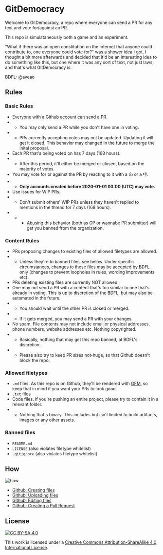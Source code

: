# GitDemocracy

Welcome to GitDemocracy, a repo where everyone can send a PR for any text and vote for/against an PR.

This repo is simulataneously both a game and an experiment.

"What if there was an open constitution on the internet that anyone could contribute to, one everyone could vote for?" was a shower idea I got. I thought a bit more afterwards and decided that it'd be an interesting idea to do something like this, but one where it was any sort of text, not just laws, and that's what GitDemocracy is.

BDFL: @aveao

## Rules

### Basic Rules

- Everyone with a Github account can send a PR.
- - You may only send a PR while you don't have one in voting.
- - PRs currently accepting votes may not be updated. Updating it will get it closed. This behavior may changed in the future to merge the inital proposal.
- Each PR that's being voted on has 7 days (168 hours). 
- - After this period, it'll either be merged or closed, based on the majority of votes.
- You may vote for or against the PR by reacting to it with a :thumbsup: or a :thumbsdown:.
- - **Only accounts created before 2020-01-01 00:00 (UTC) may vote.**
- Use issues for WIP PRs.
- - Don't submit others' WIP PRs unless they haven't replied to mentions in the thread for 7 days (168 hours).
- - - Abusing this behavior (both as OP or wannabe PR submitter) will get you banned from the organization.

### Content Rules

- PRs proposing changes to existing files of allowed filetypes are allowed.
- - Unless they're to banned files, see below. Under specific circumstances, changes to these files may be accepted by BDFL only (changes to prevent loopholes in rules, wording improvements etc).
- PRs deleting existing files are currently NOT allowed.
- One may not send a PR with a content that's too similar to one that's already in voting. This is up to discretion of the BDFL, but may also be automated in the future.
- - You should wait until the other PR is closed or merged.
- - If it gets merged, you may send a PR with your changes.
- No spam. File contents may not include email or physical addresses, phone numbers, website addresses etc. Nothing copyrighted.
- - Basically, nothing that may get this repo banned, at BDFL's discretion.
- - Please also try to keep PR sizes not-huge, so that Github doesn't block the repo.

### Allowed filetypes

- `.md` files. As this repo is on Github, they'll be rendered with [GFM](https://help.github.com/en/github/writing-on-github/basic-writing-and-formatting-syntax), so keep that in mind if you want your PRs to look good.
- `.txt` files
- Code files. If you're pushing an entire project, please try to contain it in a relevant folder.
- - Nothing that's binary. This includes but isn't limited to build artifacts, images or any other assets.

### Banned files

- `README.md`
- `LICENSE` (also violates filetype whitelist)
- `.gitignore` (also violates filetype whitelist)

## How

![how](https://elixi.re/i/how.png)

- [Github: Creating files](https://help.github.com/en/github/managing-files-in-a-repository/creating-new-files)
- [Github: Uploading files](https://help.github.com/en/github/managing-files-in-a-repository/adding-a-file-to-a-repository)
- [Github: Editing files](https://help.github.com/en/github/managing-files-in-a-repository/editing-files-in-your-repository)
- [Github: Creating a Pull Request](https://help.github.com/en/github/collaborating-with-issues-and-pull-requests/creating-a-pull-request)

## License

[![CC BY-SA 4.0](https://i.creativecommons.org/l/by-sa/4.0/88x31.png)](https://creativecommons.org/licenses/by-sa/4.0/)

This work is licensed under a [Creative Commons Attribution-ShareAlike 4.0 International License](https://creativecommons.org/licenses/by-sa/4.0/).
